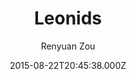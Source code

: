 ---
title: Leonids
github: 'https://github.com/renyuanz/leonids'
demo: 'https://renyuanz.github.io/leonids'
author: Renyuan Zou
ssg:
  - Jekyll
cms:
  - No Cms
date: 2015-08-22T20:45:38.000Z
github_branch: master
description: A simple and clean two columns Jekyll theme.
stale: false
---